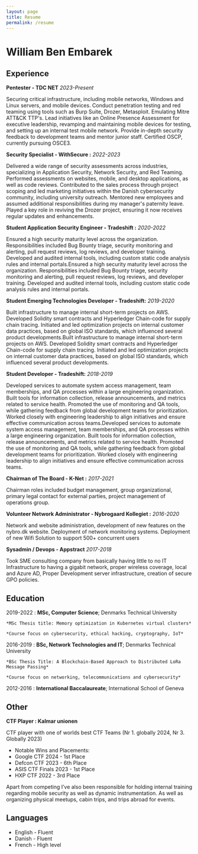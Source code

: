 ```yaml
---
layout: page
title: Resume
permalink: /resume
---
```


William Ben Embarek
============

Experience
----------

**Pentester - TDC NET**
*2023-Present*

Securing critical infrastructure, including mobile networks, Windows and Linux servers, and mobile devices. Conduct penetration testing and red teaming using tools such as Burp Suite, Drozer, Metasploit. Emulating Mitre ATT&CK TTP's. Lead initiatives like an Online Presence Assessment for executive leadership, revamping and maintaining mobile devices for testing, and setting up an internal test mobile network. Provide in-depth security feedback to development teams and mentor junior staff. Certified OSCP, currently pursuing OSCE3.


**Security Specialist - WithSecure :**
*2022-2023*

Delivered a wide range of security assessments across industries, specializing in Application Security, Network Security, and Red Teaming. Performed assessments on websites, mobile, and desktop applications, as well as code reviews. Contributed to the sales process through project scoping and led marketing initiatives within the Danish cybersecurity community, including university outreach. Mentored new employees and assumed additional responsibilities during my manager's paternity leave. Played a key role in reviving the Drozer project, ensuring it now receives regular updates and enhancements.


**Student Application Security Engineer - Tradeshift :**
*2020-2022*

Ensured a high security maturity level across the organization. Responsibilities included Bug Bounty triage, security monitoring and alerting, pull request reviews, log reviews, and developer training. Developed and audited internal tools, including custom static code analysis rules and internal portals.Ensured a high security maturity level across the organization. Responsibilities included Bug Bounty triage, security monitoring and alerting, pull request reviews, log reviews, and developer training. Developed and audited internal tools, including custom static code analysis rules and internal portals.

**Student Emerging Technologies Developer - Tradeshift:**
*2019-2020*

Built infrastructure to manage internal short-term projects on AWS. Developed Solidity smart contracts and Hyperledger Chain-code for supply chain tracing. Initiated and led optimization projects on internal customer data practices, based on global ISO standards, which influenced several product developments.Built infrastructure to manage internal short-term projects on AWS. Developed Solidity smart contracts and Hyperledger Chain-code for supply chain tracing. Initiated and led optimization projects on internal customer data practices, based on global ISO standards, which influenced several product developments.



**Student Developer - Tradeshift:**
*2018-2019*

Developed services to automate system access management, team memberships, and QA processes within a large engineering organization. Built tools for information collection, release announcements, and metrics related to service health. Promoted the use of monitoring and QA tools, while gathering feedback from global development teams for prioritization. Worked closely with engineering leadership to align initiatives and ensure effective communication across teams.Developed services to automate system access management, team memberships, and QA processes within a large engineering organization. Built tools for information collection, release announcements, and metrics related to service health. Promoted the use of monitoring and QA tools, while gathering feedback from global development teams for prioritization. Worked closely with engineering leadership to align initiatives and ensure effective communication across teams.


**Chairman of The Board - K-Net :**
*2017-2021*

Chairman roles included budget management, group organizational, primary legal contact for external parties, project management of operations group.

**Volunteer Network Administrator - Nybrogaard Kollegiet :**
*2016-2020*

Network and website administration, development of new features on the nybro.dk website. Deployment of network monitoring systems. Deployment of new Wifi Solution to support 500+ concurrent users

**Sysadmin / Devops - Appstract**
*2017-2018* 

Took SME consulting company from basically having little to no IT Infrastructure to having a gigabit network, proper wireless coverage, local and Azure AD, Proper Development server infrastructure, creation of secure GPO policies.

Education
---------

2019-2022
:   **MSc, Computer Science**; Denmarks Technical University

    *MSc Thesis title: Memory optimization in Kubernetes virtual clusters*

    *Course focus on cybersecurity, ethical hacking, cryptography, IoT*

2016-2019
:   **BSc, Network Technologies and IT**; Denmarks Technical University

    *BSc Thesis Title: A Blockchain-Based Approach to Distributed LoRa Message Passing*
    
    *Course focus on networking, telecommunications and cybersecurity*

2012-2016
:   **International Baccalaureate**; International School of Geneva

Other
----------------------------------------

**CTF Player : Kalmar unionen**

CTF player with one of worlds best CTF Teams (Nr 1. globally 2024, Nr 3. Globally 2023)
    
*   Notable Wins and Placements:
*   Google CTF 2024 - 1st Place
*   Defcon CTF 2023 - 6th Place
*   ASIS CTF Finals 2023 - 1st Place
*   HXP CTF 2022 - 3rd Place

Apart from competing I’ve also been responsible for holding internal training regarding mobile security as well as dynamic
instrumentation. As well as organizing physical meetups, cabin trips, and trips abroad for events.

Languages
----------------------------------------
*   English - Fluent
*   Danish - Fluent
*   French - High level
